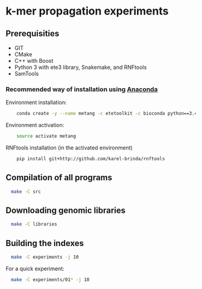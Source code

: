# k-mer propagation experiments

## Prerequisities

* GIT
* CMake
* C++ with Boost
* Python 3 with ete3 library, Snakemake, and RNFtools
* SamTools

### Recommended way of installation using [Anaconda](https://www.continuum.io/downloads)

Environment installation:

```bash
	conda create -y --name metang -c etetoolkit -c bioconda python==3.4 ete3 ete3_external_apps snakemake samtools git cmake
```

Environment activation:

```bash
	source activate metang
```

RNFtools installation (in the activated environment)

```bash
	pip install git+http://github.com/karel-brinda/rnftools
```

## Compilation of all programs

```bash
  make -C src
```

## Downloading genomic libraries
```bash
  make -C libraries
```

## Building the indexes

```bash
  make -C experiments -j 10
```

For a quick experiment:

```bash
  make -C experiments/01* -j 10
```
